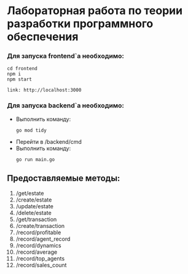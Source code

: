 # Лабораторная работа по теории разработки программного обеспечения

### Для запуска frontend`a необходимо:

```
cd frontend
npm i
npm start

link: http://localhost:3000
```

### Для запуска backend`a необходимо:

- Выполнить команду:
  ```
  go mod tidy
  ```
- Перейти в /backend/cmd
- Выполнить команду:
  ```
  go run main.go
  ```

## Предоставляемые методы:

1.	 /get/estate
2.	 /create/estate
3.	 /update/estate
4.	 /delete/estate
5.   /get/transaction
6.   /create/transaction
7.   /record/profitable
8.   /record/agent_record
9.   /record/dynamics
10.  /record/average
11.  /record/top_agents
12.  /record/sales_count

